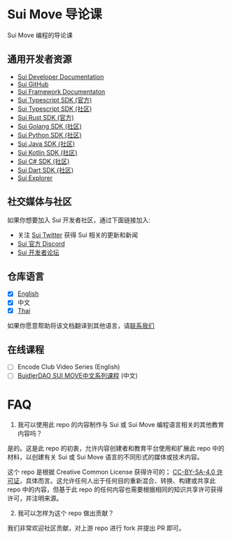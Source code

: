 # Sui Move 导论课

Sui Move 编程的导论课

## 通用开发者资源

- [Sui Developer Documentation](https://docs.sui.io/build)
- [Sui GitHub](https://github.com/MystenLabs/sui)
- [Sui Framework Documentaton](https://github.com/MystenLabs/sui/tree/main/crates/sui-framework/docs)
- [Sui Typescript SDK (官方)](https://github.com/MystenLabs/sui/tree/main/sdk/typescript)
- [Sui Typescript SDK (社区)](https://github.com/scallop-io/sui-kit)
- [Sui Rust SDK (官方)](https://github.com/MystenLabs/sui/tree/main/crates/sui-sdk)
- [Sui Golang SDK (社区)](https://github.com/coming-chat/go-sui-sdk)
- [Sui Python SDK (社区)](https://github.com/FrankC01/pysui)
- [Sui Java SDK (社区)](https://github.com/GrapeBaBa/sui4j)
- [Sui Kotlin SDK (社区)](https://github.com/cosmostation/suikotlin)
- [Sui C# SDK (社区)](https://github.com/d-moos/SuiNet)
- [Sui Dart SDK (社区)](https://github.com/mofalabs/sui)
- [Sui Explorer](https://suiexplorer.com/)

## 社交媒体与社区

如果你想要加入 Sui 开发者社区，通过下面链接加入:

- 关注 [Sui Twitter](https://twitter.com/SuiNetwork) 获得 Sui 相关的更新和新闻
- [Sui 官方 Discord](https://discord.gg/sui)
- [Sui 开发者论坛](https://forums.sui.io/)

## 仓库语言

- [x] [English](https://github.com/sui-foundation/sui-move-intro-course)
- [x] 中文
- [x] [Thai](https://github.com/Contribution-DAO/sui-move-intro-course-thai)

如果你愿意帮助将该文档翻译到其他语言，请[联系我们](mailto:henry@mystenlabs.com)  

## 在线课程

- [ ] Encode Club Video Series (English)
- [ ] [BuidlerDAO SUI MOVE中文系列课程](https://www.bilibili.com/video/BV1RY411v7YU) (中文)

# FAQ

1. 我可以使用此 repo 的内容制作与 Sui 或 Sui Move 编程语言相关的其他教育内容吗？

是的。这是此 repo 的初衷，允许内容创建者和教育平台使用和扩展此 repo 中的材料，以创建有关 Sui 或 Sui Move 语言的不同形式的媒体或技术内容。

这个 repo 是根据 Creative Common License 获得许可的； [CC-BY-SA-4.0 许可证](https://github.com/RandyPen/sui-move-intro-course-zh/blob/main/LICENSE)，具体而言。这允许任何人出于任何目的重新混合、转换、构建或共享此 repo 中的内容，但基于此 repo 的任何内容也需要根据相同的知识共享许可获得许可，并注明来源。

2. 我可以怎样为这个 repo 做出贡献？

我们非常欢迎社区贡献，对上游 repo 进行 fork 并提出 PR 即可。
